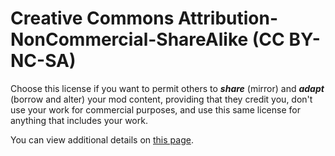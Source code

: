 # Creative Commons Attribution-NonCommercial-ShareAlike (CC BY-NC-SA)

Choose this license if you want to permit others to **_share_** (mirror) and **_adapt_** (borrow and alter) your mod content, providing that they credit you, don't use your work for commercial purposes, and use this same license for anything that includes your work.

You can view additional details on [this page](https://creativecommons.org/licenses/by-nc-sa/4.0/).